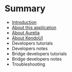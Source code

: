 # Summary

* [Introduction](README.md)
* [About this application](about_this_application.md)
* [About Aurelia](about_aurelia.md)
* [About KendoUI](about_kendoui.md)
* Developers tutorials
* Developers notes
* Bridge developers tutorials
* Bridge developers notes
* Troubleshooting

